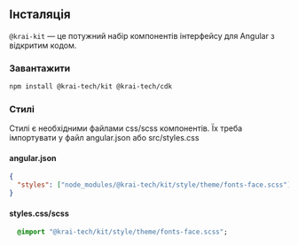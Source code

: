 ## Інсталяція

`@krai-kit` — це потужний набір компонентів інтерфейсу для Angular з відкритим кодом.

### Завантажити

```bash
npm install @krai-tech/kit @krai-tech/cdk
```

### Стилі

Стилі є необхідними файлами css/scss компонентів.
Їх треба імпортувати у файл angular.json або src/styles.css

#### angular.json

```json
{
  "styles": ["node_modules/@krai-tech/kit/style/theme/fonts-face.scss"]
}
```

#### styles.css/scss

```sass
  @import "@krai-tech/kit/style/theme/fonts-face.scss";
```
